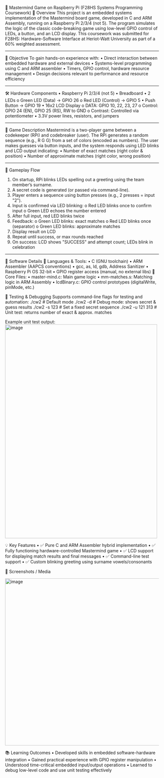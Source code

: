 🧠 Mastermind Game on Raspberry Pi (F28HS Systems Programming Coursework)
📌 Overview
This project is an embedded systems implementation of the Mastermind board game, developed in C and ARM Assembly, running on a Raspberry Pi 2/3/4 (not 5). The program simulates the logic of the classic code-breaking game using low-level GPIO control of LEDs, a button, and an LCD display.
This coursework was submitted for F28HS: Hardware-Software Interface at Heriot-Watt University as part of a 60% weighted assessment.
________________________________________
🎯 Objective
To gain hands-on experience with:
•	Direct interaction between embedded hardware and external devices
•	Systems-level programming using C and ARM assembler
•	Timers, GPIO control, hardware resource management
•	Design decisions relevant to performance and resource efficiency
________________________________________
🛠️ Hardware Components
•	Raspberry Pi 2/3/4 (not 5)
•	Breadboard
•	2 LEDs
o	Green LED (Data) → GPIO 26
o	Red LED (Control) → GPIO 5
•	Push Button → GPIO 19
•	16x2 LCD Display
o	DATA: GPIO 10, 22, 23, 27
o	Control: GPIO 24 (EN), GPIO 25 (RS), RW to GND
o	Contrast: Controlled via potentiometer
•	3.3V power lines, resistors, and jumpers
________________________________________
🧩 Game Description
Mastermind is a two-player game between a codekeeper (RPi) and codebreaker (user). The RPi generates a random sequence (e.g., R G G) from a set of colors (encoded as numbers). The user makes guesses via button inputs, and the system responds using LED blinks and LCD output indicating:
•	Number of exact matches (right color & position)
•	Number of approximate matches (right color, wrong position)
________________________________________
🔁 Gameplay Flow
1.	On startup, RPi blinks LEDs spelling out a greeting using the team member’s surname.
2.	A secret code is generated (or passed via command-line).
3.	Player enters a sequence using button presses (e.g., 2 presses = input "2").
4.	Input is confirmed via LED blinking:
  o	Red LED blinks once to confirm input
  o	Green LED echoes the number entered
5.	After full input, red LED blinks twice
6.	Feedback:
  o	Green LED blinks: exact matches
  o	Red LED blinks once (separator)
  o	Green LED blinks: approximate matches
7.	Display result on LCD
8.	Repeat until success, or max rounds reached
9.	On success: LCD shows "SUCCESS" and attempt count; LEDs blink in celebration
________________________________________
🔧 Software Details
🔹 Languages & Tools:
  •	C (GNU toolchain)
  •	ARM Assembler (AAPCS conventions)
  •	gcc, as, ld, gdb, Address Sanitizer
  •	Raspberry Pi OS 32-bit
  •	GPIO register access (manual, no external libs)
🔹 Core Files:
  •	master-mind.c: Main game logic
  •	mm-matches.s: Matching logic in ARM Assembly
  •	lcdBinary.c: GPIO control prototypes (digitalWrite, pinMode, etc.)

  🧪 Testing & Debugging
Supports command-line flags for testing and automation:
./cw2                # Default mode
./cw2 -d             # Debug mode: shows secret & guess results
./cw2 -s 123         # Set a fixed secret sequence
./cw2 -u 121 313     # Unit test: returns number of exact & approx. matches

Example unit test output:
<img width="498" height="699" alt="image" src="https://github.com/user-attachments/assets/e843e91f-27ce-4dc2-9b03-bf190a8592a5" />


💡 Key Features
•	✅ Pure C and ARM Assembler hybrid implementation
•	✅ Fully functioning hardware-controlled Mastermind game
•	✅ LCD support for displaying match results and final messages
•	✅ Command-line test support
•	✅ Custom blinking greeting using surname vowels/consonants

📸 Screenshots / Media

<img width="595" height="546" alt="image" src="https://github.com/user-attachments/assets/d18e6dd4-1594-4a4a-a7e2-64a2301c3c3b" />

📚 Learning Outcomes
•	Developed skills in embedded software-hardware integration
•	Gained practical experience with GPIO register manipulation
•	Understood time-critical embedded input/output operations
•	Learned to debug low-level code and use unit testing effectively


